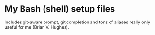 # My Bash (shell) setup files

Includes git-aware prompt, git completion and tons of aliases really only useful for me (Brian V. Hughes).

